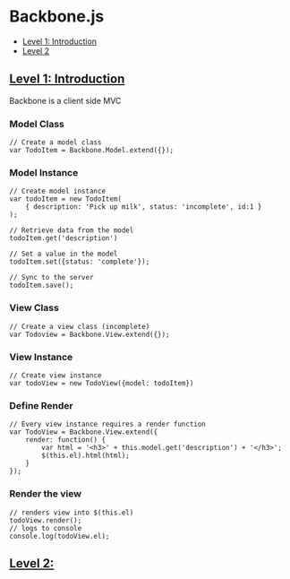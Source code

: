 # Backbone.js
* [Level 1: Introduction](#level-1-introduction)
* [Level 2](#level-2-)

## [Level 1: Introduction](http://backbone.codeschool.com/levels/1)
Backbone is a client side MVC

### Model Class
    // Create a model class
    var TodoItem = Backbone.Model.extend({});

### Model Instance
	// Create model instance
	var todoItem = new TodoItem(
		{ description: 'Pick up milk', status: 'incomplete', id:1 }
	);

	// Retrieve data from the model
	todoItem.get('description')

	// Set a value in the model
	todoItem.set({status: 'complete'});

	// Sync to the server
	todoItem.save();

### View Class
	// Create a view class (incomplete)
	var Todoview = Backbone.View.extend({});

### View Instance
	// Create view instance
	var todoView = new TodoView({model: todoItem})

### Define Render
	// Every view instance requires a render function
	var TodoView = Backbone.View.extend({
		render: function() {
			var html = '<h3>' + this.model.get('description') + '</h3>';
			$(this.el).html(html);
		}
	});

### Render the view
	// renders view into $(this.el)
	todoView.render();
	// logs to console
	console.log(todoView.el);

## [Level 2: ]()
